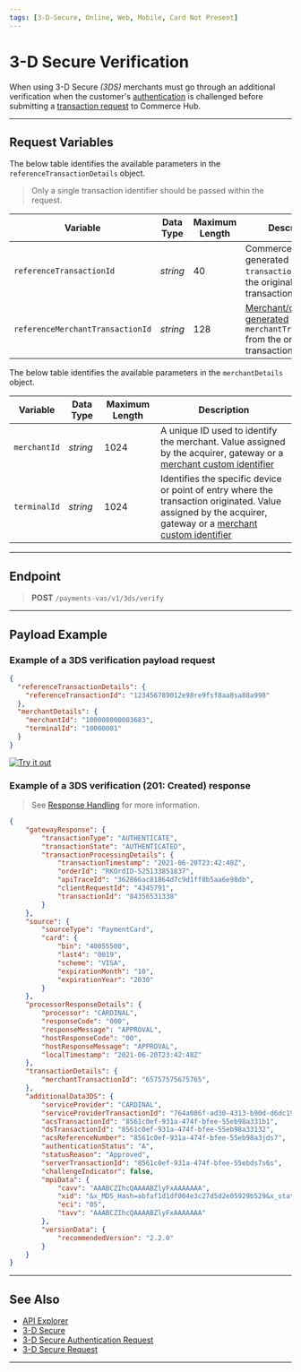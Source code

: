 ```yaml
---
tags: [3-D-Secure, Online, Web, Mobile, Card Not Present]
---
```


# 3-D Secure Verification

When using 3-D Secure _(3DS)_ merchants must go through an additional verification when the customer's [authentication](?path=docs/Online-Mobile-Digital/3D-Secure/3DS-Authentication.md) is challenged before submitting a [transaction request](?path=docs/Online-Mobile-Digital/3D-Secure/3DS-Request.md) to Commerce Hub.

---

## Request Variables

<!--
type: tab
titles: referenceTransactionDetails, merchantDetails
-->

The below table identifies the available parameters in the `referenceTransactionDetails` object.

<!-- theme: info -->
> Only a single transaction identifier should be passed within the request.

| Variable | Data Type| Maximum Length |Description |
|---------|----------|----------------|---------|
| `referenceTransactionId` | _string_ | 40 | Commerce Hub generated `transactionId` from the original transaction. |
| `referenceMerchantTransactionId` | _string_ | 128 | [Merchant/client generated](?path=docs/Resources/Guides/BYOID.md) `merchantTransactionId` from the original transaction. |

<!--
type: tab
-->

The below table identifies the available parameters in the `merchantDetails` object.

| Variable | Data Type| Maximum Length |Description |
|---------|----------|----------------|---------|
| `merchantId` | _string_ | 1024 | A unique ID used to identify the merchant. Value assigned by the acquirer, gateway or a [merchant custom identifier](?path=docs/Resources/Guides/BYOID.md) |
| `terminalId` | _string_ | 1024 | Identifies the specific device or point of entry where the transaction originated. Value assigned by the acquirer, gateway or a [merchant custom identifier](?path=docs/Resources/Guides/BYOID.md)|

<!-- type: tab-end -->

---

## Endpoint

<!-- theme: success -->
>**POST** `/payments-vas/v1/3ds/verify`

---

## Payload Example

<!--
type: tab
titles: Request, Response
-->

### Example of a 3DS verification payload request

```json
{
  "referenceTransactionDetails": {
    "referenceTransactionId": "123456789012e98re9fsf8aa8sa88a998"
  },
  "merchantDetails": {
    "merchantId": "100008000003683",
    "terminalId": "10000001"
  }
}
```

[![Try it out](../../../../assets/images/button.png)](../api/?type=post&path=/3ds/v1/verify)

<!--
type: tab
-->

### Example of a 3DS verification (201: Created) response

<!-- theme: info -->
> See [Response Handling](?path=docs/Resources/Guides/Response-Codes/Response-Handling.md) for more information.

```json
{
    "gatewayResponse": {
        "transactionType": "AUTHENTICATE",
        "transactionState": "AUTHENTICATED",
        "transactionProcessingDetails": {
            "transactionTimestamp": "2021-06-20T23:42:48Z",
            "orderId": "RKOrdID-525133851837",
            "apiTraceId": "362866ac81864d7c9d1ff8b5aa6e98db",
            "clientRequestId": "4345791",
            "transactionId": "84356531338"
        }
    },
    "source": {
        "sourceType": "PaymentCard",
        "card": {
            "bin": "40055500",
            "last4": "0019",
            "scheme": "VISA",
            "expirationMonth": "10",
            "expirationYear": "2030"
        }
    },
    "processorResponseDetails": {
        "processor": "CARDINAL",
        "responseCode": "000",
        "responseMessage": "APPROVAL",
        "hostResponseCode": "00",
        "hostResponseMessage": "APPROVAL",
        "localTimestamp": "2021-06-20T23:42:48Z"
    },
    "transactionDetails": {
        "merchantTransactionId": "65757575675765",
    },
    "additionalData3DS": {
        "serviceProvider": "CARDINAL",
        "serviceProviderTransactionId": "764a086f-ad30-4313-b90d-d6dc1929c0d6",
        "acsTransactionId": "8561c0ef-931a-474f-bfee-55eb98a331b1",
        "dsTransactionId": "8561c0ef-931a-474f-bfee-55eb98a33132",
        "acsReferenceNumber": "8561c0ef-931a-474f-bfee-55eb98a3jds7",
        "authenticationStatus": "A",
        "statusReason": "Approved",
        "serverTransactionId": "8561c0ef-931a-474f-bfee-55ebds7s6s",
        "challengeIndicator": false,
        "mpiData": {
            "cavv": "AAABCZIhcQAAAABZlyFxAAAAAAA",
            "xid": "&x_MD5_Hash=abfaf1d1df004e3c27d5d2e05929b529&x_state=BC&x_reference_3=&x_auth_code=ET141870&x_fp_timestamp=1231877695",
            "eci": "05",
            "tavv": "AAABCZIhcQAAAABZlyFxAAAAAAA"
        },
        "versionData": {
            "recommendedVersion": "2.2.0"
        }
    }
}
```

<!-- type: tab-end -->

---

## See Also

- [API Explorer](../api/?type=post&path=/3ds/v1/verify)
- [3-D Secure](?path=docs/Online-Mobile-Digital/3D-Secure/3DSecure.md)
- [3-D Secure Authentication Request](?path=docs/Online-Mobile-Digital/3D-Secure/3DS-Authentication.md)
- [3-D Secure Request](?path=docs/Online-Mobile-Digital/3D-Secure/3DS-Request.md)

---
